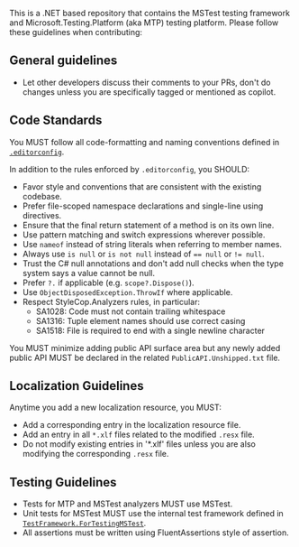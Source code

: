 This is a .NET based repository that contains the MSTest testing framework and Microsoft.Testing.Platform (aka MTP) testing platform. Please follow these guidelines when contributing:

## General guidelines

- Let other developers discuss their comments to your PRs, don't do changes unless you are specifically tagged or mentioned as copilot.

## Code Standards

You MUST follow all code-formatting and naming conventions defined in [`.editorconfig`](../.editorconfig).

In addition to the rules enforced by `.editorconfig`, you SHOULD:

- Favor style and conventions that are consistent with the existing codebase.
- Prefer file-scoped namespace declarations and single-line using directives.
- Ensure that the final return statement of a method is on its own line.
- Use pattern matching and switch expressions wherever possible.
- Use `nameof` instead of string literals when referring to member names.
- Always use `is null` or `is not null` instead of `== null` or `!= null`.
- Trust the C# null annotations and don't add null checks when the type system says a value cannot be null.
- Prefer `?.` if applicable (e.g. `scope?.Dispose()`).
- Use `ObjectDisposedException.ThrowIf` where applicable.
- Respect StyleCop.Analyzers rules, in particular:
  - SA1028: Code must not contain trailing whitespace
  - SA1316: Tuple element names should use correct casing
  - SA1518: File is required to end with a single newline character

You MUST minimize adding public API surface area but any newly added public API MUST be declared in the related `PublicAPI.Unshipped.txt` file.

## Localization Guidelines

Anytime you add a new localization resource, you MUST:
- Add a corresponding entry in the localization resource file.
- Add an entry in all `*.xlf` files related to the modified `.resx` file.
- Do not modify existing entries in '*.xlf' files unless you are also modifying the corresponding `.resx` file.

## Testing Guidelines

- Tests for MTP and MSTest analyzers MUST use MSTest.
- Unit tests for MSTest MUST use the internal test framework defined in [`TestFramework.ForTestingMSTest`](../test/Utilities/TestFramework.ForTestingMSTest).
- All assertions must be written using FluentAssertions style of assertion.
